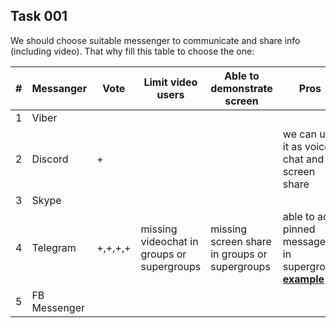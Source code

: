 ## Task 001 

We should choose suitable messenger to communicate and share info (including video).
That why fill this table to choose the one:

|# | Messanger | Vote | Limit video users | Able to demonstrate screen | Pros | Cons |
|---|----------| ---- | ----------------- | -------------------------- | ---- | ---- |
|1|Viber|
|2|Discord|+|||we can use it as voice chat and screen share|hard to moderate as chat
|3|Skype|||
|4|Telegram|+,+,+,+|missing videochat in groups or supergroups|missing screen share in groups or supergroups|able to add pinned messages in supergroup [**example**](https://imgur.com/gallery/h2okIU9)
|5|FB Messenger|

